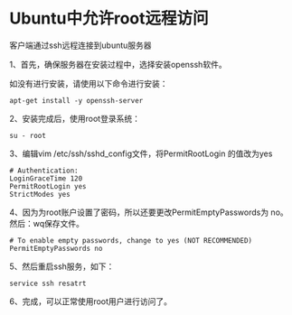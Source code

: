 # Ubuntu中允许root远程访问

客户端通过ssh远程连接到ubuntu服务器

1、首先，确保服务器在安装过程中，选择安装openssh软件。

如没有进行安装，请使用以下命令进行安装：

```shell
apt-get install -y openssh-server
```

2、安装完成后，使用root登录系统：

```she
su - root
```

3、编辑vim /etc/ssh/sshd_config文件，将PermitRootLogin 的值改为yes

```shell
# Authentication:
LoginGraceTime 120
PermitRootLogin yes
StrictModes yes
```

4、因为为root账户设置了密码，所以还要更改PermitEmptyPasswords为 no。然后：wq保存文件。

```shell
# To enable empty passwords, change to yes (NOT RECOMMENDED)
PermitEmptyPasswords no
```

5、然后重启ssh服务，如下：

```she
service ssh resatrt
```

6、完成，可以正常使用root用户进行访问了。

